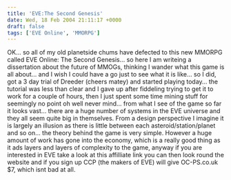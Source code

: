 ```yaml
---
title: 'EVE:The Second Genesis'
date: Wed, 18 Feb 2004 21:11:17 +0000
draft: false
tags: ['EVE Online', 'MMORPG']
---
```


OK… so all of my old planetside chums have defected to this new MMORPG called EVE Online: The Second Genesis… so here I am writeing a dissertation about the future of MMOGs, thinking I wander what this game is all about… and I wish I could have a go just to see what it is like… so I did, got a 3 day trial of Dreeder (cheers matey) and started playing today… the tutorial was less than clear and I gave up after fiddeling trying to get it to work for a couple of hours, then I just spent some time mining stuff for seemingly no point oh well never mind… from what I see of the game so far it looks vast… there are a huge number of systems in the EVE universe and they all seem quite big in themselves. From a design perspective I imagine it is largely an illusion as there is little between each asteroid/station/planet and so on… the theory behind the game is very simple. However a huge amount of work has gone into the economy, which is a really good thing as it ads layers and layers of complexity to the game, anyway if you are interested in EVE take a look at this affilliate link you can then look round the website and if you sign up CCP (the makers of EVE) will give OC-PS.co.uk $7, which isnt bad at all.